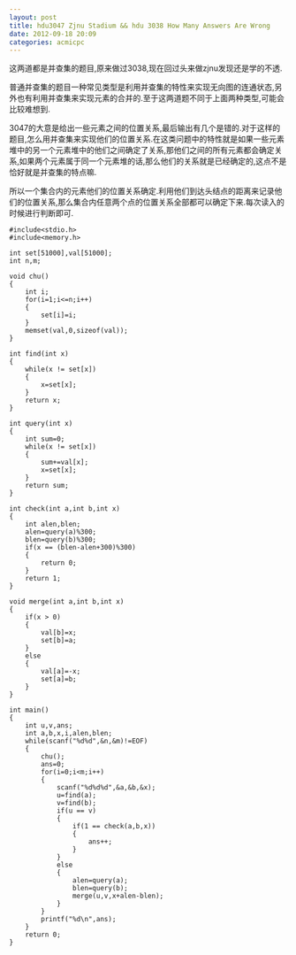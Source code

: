 ```yaml
---
layout: post
title: hdu3047 Zjnu Stadium && hdu 3038 How Many Answers Are Wrong
date: 2012-09-18 20:09
categories: acmicpc
---
```


这两道都是并查集的题目,原来做过3038,现在回过头来做zjnu发现还是学的不透.

普通并查集的题目一种常见类型是利用并查集的特性来实现无向图的连通状态,另外也有利用并查集来实现元素的合并的.至于这两道题不同于上面两种类型,可能会比较难想到.

3047的大意是给出一些元素之间的位置关系,最后输出有几个是错的.对于这样的题目,怎么用并查集来实现他们的位置关系.在这类问题中的特性就是如果一些元素堆中的另一个元素堆中的他们之间确定了关系,那他们之间的所有元素都会确定关系,如果两个元素属于同一个元素堆的话,那么他们的关系就是已经确定的,这点不是恰好就是并查集的特点嘛.

所以一个集合内的元素他们的位置关系确定.利用他们到达头结点的距离来记录他们的位置关系,那么集合内任意两个点的位置关系全部都可以确定下来.每次读入的时候进行判断即可.

    #include<stdio.h>  
    #include<memory.h>  
      
    int set[51000],val[51000];  
    int n,m;  
      
    void chu()  
    {  
        int i;  
        for(i=1;i<=n;i++)  
        {  
            set[i]=i;  
        }  
        memset(val,0,sizeof(val));  
    }  
      
    int find(int x)  
    {  
        while(x != set[x])  
        {  
            x=set[x];  
        }  
        return x;  
    }  
      
    int query(int x)  
    {  
        int sum=0;  
        while(x != set[x])  
        {  
            sum+=val[x];      
            x=set[x];  
        }  
        return sum;  
    }  
      
    int check(int a,int b,int x)  
    {  
        int alen,blen;  
        alen=query(a)%300;  
        blen=query(b)%300;  
        if(x == (blen-alen+300)%300)  
        {  
            return 0;  
        }  
        return 1;  
    }  
      
    void merge(int a,int b,int x)  
    {  
        if(x > 0)  
        {  
            val[b]=x;  
            set[b]=a;  
        }  
        else  
        {  
            val[a]=-x;  
            set[a]=b;      
        }      
    }  
      
    int main()  
    {  
        int u,v,ans;  
        int a,b,x,i,alen,blen;  
        while(scanf("%d%d",&n,&m)!=EOF)  
        {  
            chu();  
            ans=0;  
            for(i=0;i<m;i++)  
            {  
                scanf("%d%d%d",&a,&b,&x);  
                u=find(a);  
                v=find(b);  
                if(u == v)  
                {  
                    if(1 == check(a,b,x))  
                    {  
                        ans++;  
                    }  
                }  
                else  
                {  
                    alen=query(a);  
                    blen=query(b);              
                    merge(u,v,x+alen-blen);  
                }  
            }  
            printf("%d\n",ans);  
        }  
        return 0;  
    }  